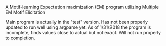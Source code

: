 A Motif-learning
Expectation maximization (EM) program utilizing Multiple EM Motif Elicitation

Main program is actually in the "test" version. Has not been properly updated to run well using argparse yet.
As of 1/31/2018 the program is incomplete, finds values close to actual but not exact. Will not run properly to completion.
